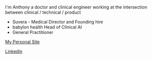 I'm Anthony a doctor and clinical engineer working at the intersection between clinical / technical / product
- Suvera - Medical Director and Founding hire
- babylon health Head of Clinical AI
- General Practitioner

[My Personal Site](https://www.anthonylangham.com)
  
[Linkedin](https://www.linkedin.com/in/dranthonylangham)
